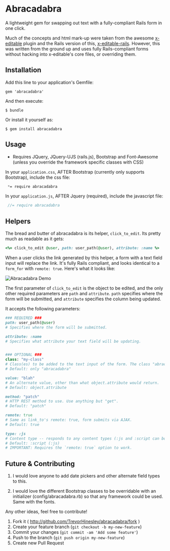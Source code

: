 # Abracadabra

A lightweight gem for swapping out text with a fully-compliant Rails form in one click.

Much of the concepts and html mark-up were taken from the awesome [x-editable](http://vitalets.github.io/x-editable/) plugin and the Rails version of this, [x-editable-rails](https://github.com/werein/x-editable-rails). However, this was written from the ground up and uses fully Rails-compliant forms without hacking into x-editable's core files, or overriding them.

## Installation

Add this line to your application's Gemfile:

    gem 'abracadabra'

And then execute:

    $ bundle

Or install it yourself as:

    $ gem install abracadabra

## Usage

* Requires JQuery, JQuery-UJS (rails.js), Bootstrap and Font-Awesome (unless you override the framework specific classes with CSS)

In your `application.css`, AFTER Bootstrap (currently only supports Bootstrap), include the css file:

```css
 *= require abracadabra
```

In your `application.js`, AFTER Jquery (required), include the javascript file:

```js
 //= require abracadabra
```

## Helpers

The bread and butter of abracadabra is its helper, `click_to_edit`. Its pretty much as readable as it gets:

```ruby
<%= click_to_edit @user, path: user_path(@user), attribute: :name %>
```

When a user clicks the link generated by this helper, a form with a text field input will replace the link. It's fully Rails compliant, and looks identical to a `form_for` with `remote: true`. Here's what it looks like:

![Abracadabra Demo](http://recordit.co/CbgPTahYix.gif "Abracadabra Demo")

The first parameter of `click_to_edit` is the object to be edited, and the only other required parameters are `path` and `attribute`. `path` specifies where the form will be submitted, and `attribute` specifies the column being updated.

It accepts the following parameters:

```ruby
### REQUIRED ###
path: user_path(@user)
# Specifies where the form will be submitted.

attribute: :name
# Specifies what attribute your text field will be updating.


### OPTIONAL ###
class: "my-class"
# Class(es) to be added to the text input of the form. The class "abracadabra" is added either way.
# Default: only "abracadabra"

value: "blah"
# An alternate value, other than what object.attribute would return.
# Default: object.attribute

method: "patch"
# HTTP REST method to use. Use anything but "get".
# Default: "patch"

remote: true
# Same as link_to's remote: true, form submits via AJAX.
# Default: true

type: :js
# Content type -- responds to any content types (:js and :script can both be used to respond with Javascript).
# Default: :script (:js)
# IMPORTANT: Requires the `remote: true` option to work.
```

## Future & Contributing

1. I would love anyone to add date pickers and other alternate field types to this.

2. I would love the different Bootstrap classes to be overridable with an initializer (config/abracadabra.rb) so that any framework could be used. Same with the fonts.

Any other ideas, feel free to contribute!

1. Fork it ( http://github.com/TrevorHinesley/abracadabra/fork )
2. Create your feature branch (`git checkout -b my-new-feature`)
3. Commit your changes (`git commit -am 'Add some feature'`)
4. Push to the branch (`git push origin my-new-feature`)
5. Create new Pull Request
